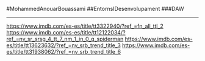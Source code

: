 #MohammedAnouarBouassami
##EntornsIDesenvolupament
###DAW

---
https://www.imdb.com/es-es/title/tt3322940/?ref_=fn_all_ttl_2
https://www.imdb.com/es-es/title/tt12122034/?ref_=nv_sr_srsg_4_tt_7_nm_1_in_0_q_spiderman
https://www.imdb.com/es-es/title/tt13623632/?ref_=nv_srb_trend_title_3
https://www.imdb.com/es-es/title/tt31938062/?ref_=nv_srb_trend_title_6
